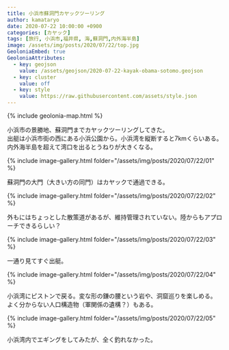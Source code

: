 ```yaml
---
title: 小浜市蘇洞門カヤックツーリング
author: kamataryo
date: 2020-07-22 10:00:00 +0900
categories: [カヤック]
tags: [旅行, 小浜市,福井県, 海,蘇洞門,内外海半島]
image: /assets/img/posts/2020/07/22/top.jpg
GeoloniaEmbed: true
GeoloniaAttributes:
  - key: geojson
    value: /assets/geojson/2020-07-22-kayak-obama-sotomo.geojson
  - key: cluster
    value: off
  - key: style
    value: https://raw.githubusercontent.com/assets/style.json
---
```


{% include geolonia-map.html %}

小浜市の景勝地、蘇洞門までカヤックツーリングしてきた。  
出艇は小浜市街の西にある小浜公園から。小浜湾を縦断すると7kmくらいある。
内外海半島を超えて湾口を出るとうねりが大きくなる。

{% include image-gallery.html folder="/assets/img/posts/2020/07/22/01" %}

蘇洞門の大門（大きい方の同門）はカヤックで通過できる。

{% include image-gallery.html folder="/assets/img/posts/2020/07/22/02" %}

 外もにはちょっとした散策道があるが、維持管理されていない。陸からもアプローチできるらしい？

{% include image-gallery.html folder="/assets/img/posts/2020/07/22/03" %}

一通り見てすぐ出艇。

{% include image-gallery.html folder="/assets/img/posts/2020/07/22/04" %}

小浜湾にピストンで戻る。変な形の鎌の腰という岩や、洞窟巡りを楽しめる。  
よく分からない人口構造物（軍関係の遺構？）もある。

{% include image-gallery.html folder="/assets/img/posts/2020/07/22/05" %}

小浜湾内でエギングをしてみたが、全く釣れなかった。
